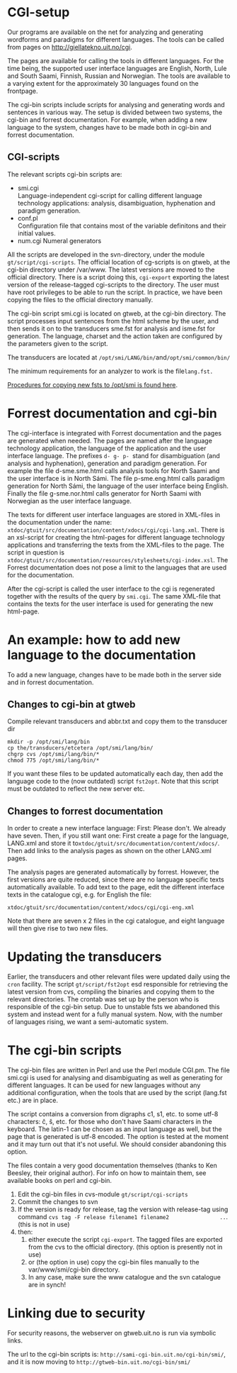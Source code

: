 CGI-setup
=========

Our programs are available on the net for analyzing and generating
wordforms and paradigms for different languages. The tools can be called
from pages on <http://giellatekno.uit.no/cgi>.

The pages are available for calling the tools in different languages.
For the time being, the supported user interface languages are English,
North, Lule and South Saami, Finnish, Russian and Norwegian. The tools
are available to a varying extent for the approximately 30 languages
found on the frontpage.

The cgi-bin scripts include scripts for analysing and generating words
and sentences in various way. The setup is divided between two systems,
the cgi-bin and forrest documentation. For example, when adding a new
language to the system, changes have to be made both in cgi-bin and
forrest documentation.

CGI-scripts
-----------

The relevant scripts cgi-bin scripts are:

-   smi.cgi  
    Language-independent cgi-script for calling different language
    technology applications: analysis, disambiguation, hyphenation and
    paradigm generation.
-   conf.pl  
    Configuration file that contains most of the variable definitons and
    their initial values.
-   num.cgi
    Numeral generators

All the scripts are developed in the svn-directory, under the module
`gt/script/cgi-scripts`. The official location of cg-scripts is on
gtweb, at the cgi-bin directory under /var/www. The latest versions are
moved to the official directory. There is a script doing this,
`cgi-export` exporting the latest version of the release-tagged
cgi-scripts to the directory. The user must have root privileges to be
able to run the script. In practice, we have been copying the files to
the official directory manually.

The cgi-bin script smi.cgi is located on gtweb, at the cgi-bin
directory. The script processes input sentences from the html scheme by
the user, and then sends it on to the transducers sme.fst for analysis
and isme.fst for generation. The language, charset and the action taken
are configured by the parameters given to the script.

The transducers are located at
`/opt/smi/LANG/bin/`and`/opt/smi/common/bin/`

The minimum requirements for an analyzer to work is the file`lang.fst.`

[Procedures for copying new fsts to /opt/smi is found
here](QuasicodeForKeepingTrackOfTransducers.html).

Forrest documentation and cgi-bin
=================================

The cgi-interface is integrated with Forrest documentation and the pages
are generated when needed. The pages are named after the language
technology application, the language of the application and the user
interface language. The prefixes `d- g- p- `stand for disambiguation
(and analysis and hyphenation), generation and paradigm generation. For
example the file d-sme.sme.html calls analysis tools for North Saami and
the user interface is in North Sámi. The file p-sme.eng.html calls
paradigm generation for North Sámi, the language of the user interface
being English. Finally the file g-sme.nor.html calls generator for North
Saami with Norwegian as the user interface language.

The texts for different user interface languages are stored in XML-files
in the documentation under the name:
`xtdoc/gtuit/src/documentation/content/xdocs/cgi/cgi-lang.xml`. There is
an xsl-script for creating the html-pages for different language
technology applications and transferring the texts from the XML-files to
the page. The script in question is
`xtdoc/gtuit/src/documentation/resources/stylesheets/cgi-index.xsl`. The
Forrest documentation does not pose a limit to the languages that are
used for the documentation.

After the cgi-script is called the user interface to the cgi is
regenerated together with the results of the query by `smi.cgi`. The
same XML-file that contains the texts for the user interface is used for
generating the new html-page.

An example: how to add new language to the documentation
========================================================

To add a new language, changes have to be made both in the server side
and in forrest documentation.

Changes to cgi-bin at gtweb
---------------------------

Compile relevant transducers and abbr.txt and copy them to the
transducer dir

    mkdir -p /opt/smi/lang/bin
    cp the/transducers/etcetera /opt/smi/lang/bin/
    chgrp cvs /opt/smi/lang/bin/*
    chmod 775 /opt/smi/lang/bin/*

If you want these files to be updated automatically each day, then add
the language code to the (now outdated) script `fst2opt`. Note that this
script must be outdated to reflect the new server etc.

Changes to forrest documentation
--------------------------------

In order to create a new interface language: First: Please don't. We
already have seven. Then, if you still want one: First create a page for
the language, LANG.xml and store it
to`xtdoc/gtuit/src/documentation/content/xdocs/`. Then add links to the
analysis pages as shown on the other LANG.xml pages.

The analysis pages are generated automatically by forrest. However, the
first versions are quite reduced, since there are no language specific
texts automatically available. To add text to the page, edit the
different interface texts in the catalogue cgi, e.g. for English the
file:

    xtdoc/gtuit/src/documentation/content/xdocs/cgi/cgi-eng.xml

Note that there are seven x 2 files in the cgi catalogue, and eight
language will then give rise to two new files.

Updating the transducers
========================

Earlier, the transducers and other relevant files were updated daily
using the `cron` facility. The script `gt/script/fst2opt` esd
responsible for retrieving the latest version from cvs, compiling the
binaries and copying them to the relevant directories. The crontab was
set up by the person who is responsible of the cgi-bin setup. Due to
unstable fsts we abandoned this system and instead went for a fully
manual system. Now, with the number of languages rising, we want a
semi-automatic system.

The cgi-bin scripts
===================

The cgi-bin files are written in Perl and use the Perl module CGI.pm.
The file smi.cgi is used for analysing and disambiguating as well as
generating for different languages. It can be used for new languages
without any additional configuration, when the tools that are used by
the script (lang.fst etc.) are in place.

The script contains a conversion from digraphs c1, s1, etc. to some
utf-8 characters: č, š, etc. for those who don't have Saami characters
in the keyboard. The latin-1 can be chosen as an input language as well,
but the page that is generated is utf-8 encoded. The option is tested at
the moment and it may turn out that it's not useful. We should consider
abandoning this option.

The files contain a very good documentation themselves (thanks to Ken
Beesley, their original author). For info on how to maintain them, see
available books on perl and cgi-bin.

1.  Edit the cgi-bin files in cvs-module `gt/script/cgi-scripts`
2.  Commit the changes to svn
3.  If the version is ready for release, tag the version with
    release-tag using command
    `cvs tag -F release filename1 filename2                ..`. (this is
    not in use)
4.  then:
    1.  either execute the script `cgi-export`. The tagged files are
        exported from the cvs to the official directory. (this option is
        presently not in use)
    2.  or (the option in use) copy the cgi-bin files manually to the
        var/www/smi/cgi-bin directory.
    3.  In any case, make sure the www catalogue and the svn catalogue
        are in synch!

Linking due to security
=======================

For security reasons, the webserver on gtweb.uit.no is run via symbolic
links.

The url to the cgi-bin scripts is:
`http://sami-cgi-bin.uit.no/cgi-bin/smi/`, and it is now moving to
`http://gtweb-bin.uit.no/cgi-bin/smi/`

